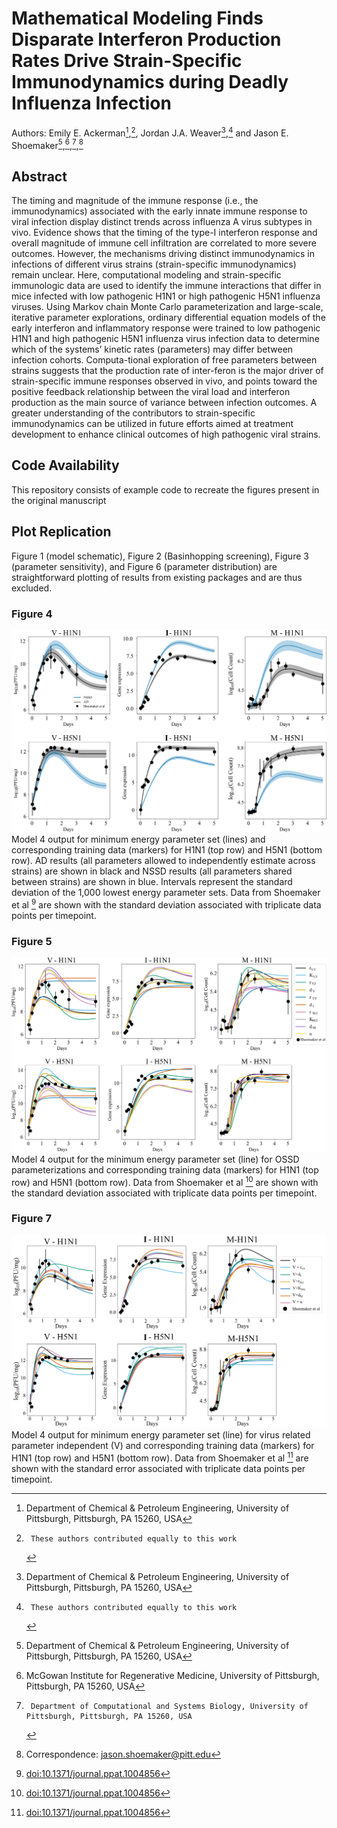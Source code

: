 # Mathematical Modeling Finds Disparate Interferon Production Rates Drive Strain-Specific Immunodynamics during Deadly Influenza Infection 
Authors: Emily E. Ackerman[^1],[^†], Jordan J.A. Weaver[^1],[^†] and Jason E. Shoemaker[^1],[^2],[^3],[^*]

[^1]:	Department of Chemical & Petroleum Engineering, University of Pittsburgh, Pittsburgh, PA 15260, USA
[^2]:	McGowan Institute for Regenerative Medicine, University of Pittsburgh, Pittsburgh, PA 15260, USA
[^3]:     Department of Computational and Systems Biology, University of Pittsburgh, Pittsburgh, PA 15260, USA
[^†]:     These authors contributed equally to this work
[^*]:	Correspondence: jason.shoemaker@pitt.edu

## Abstract
The timing and magnitude of the immune response (i.e., the immunodynamics) associated with the early innate immune response to viral infection display distinct trends across influenza A virus subtypes in vivo. Evidence shows that the timing of the type-I interferon response and overall magnitude of immune cell infiltration are correlated to more severe outcomes. However, the mechanisms driving distinct immunodynamics in infections of different virus strains (strain-specific immunodynamics) remain unclear. Here, computational modeling and strain-specific immunologic data are used to identify the immune interactions that differ in mice infected with low pathogenic H1N1 or high pathogenic H5N1 influenza viruses. Using Markov chain Monte Carlo parameterization and large-scale, iterative parameter explorations, ordinary differential equation models of the early interferon and inflammatory response were trained to low pathogenic H1N1 and high pathogenic H5N1 influenza virus infection data to determine which of the systems’ kinetic rates (parameters) may differ between infection cohorts. Computa-tional exploration of free parameters between strains suggests that the production rate of inter-feron is the major driver of strain-specific immune responses observed in vivo, and points toward the positive feedback relationship between the viral load and interferon production as the main source of variance between infection outcomes. A greater understanding of the contributors to strain-specific immunodynamics can be utilized in future efforts aimed at treatment development to enhance clinical outcomes of high pathogenic viral strains. 

## Code Availability
This repository consists of example code to recreate the figures present in the original manuscript

## Plot Replication
Figure 1 (model schematic), Figure 2 (Basinhopping screening), Figure 3 (parameter sensitivity), and Figure 6 (parameter distribution) are straightforward plotting of results from existing packages and are thus excluded.

### Figure 4
![Figure 4](/Plotting/Fig%204%20-%20AD%2CNSSD%20Model%204%20Fits/Fig%204.png)
Model 4 output for minimum energy parameter set (lines) and corresponding training data (markers) for H1N1 (top row) and H5N1 (bottom row). AD results (all parameters allowed to independently estimate across strains) are shown in black and NSSD results (all parameters shared between strains) are shown in blue. Intervals represent the standard deviation of the 1,000 lowest energy parameter sets. Data from Shoemaker et al [^6] are shown with the standard deviation associated with triplicate data points per timepoint.

### Figure 5
![Figure 5](/Plotting/Fig%205%20-%20Model%204%20OSSD%20Fits/Fig%205.png)
Model 4 output for the minimum energy parameter set (line) for OSSD parameterizations and corresponding training data (markers) for H1N1 (top row) and H5N1 (bottom row). Data from Shoemaker et al [^6] are shown with the standard deviation associated with triplicate data points per timepoint.

### Figure 7
![Figure 7](/Plotting/Fig%207%20-%20Model%204%20v%2B%20Fits/Fig%207.png)
Model 4 output for minimum energy parameter set (line) for virus related parameter independent (V) and corresponding training data (markers) for H1N1 (top row) and H5N1 (bottom row). Data from Shoemaker et al [^6] are shown with the standard error associated with triplicate data points per timepoint.

[^6]: [doi:10.1371/journal.ppat.1004856](https://doi:10.1371/journal.ppat.1004856)


